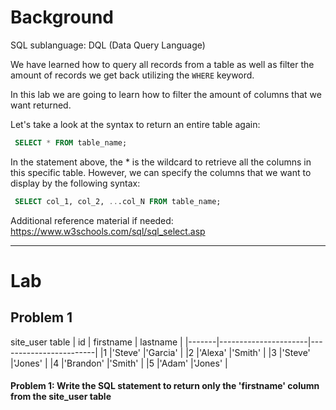 # Background

SQL sublanguage: DQL (Data Query Language)

We have learned how to query all records from a table as well as filter the amount of records we get back utilizing the `WHERE` keyword.

In this lab we are going to learn how to filter the amount of columns that we want returned.

Let's take a look at the syntax to return an entire table again:

```sql
 SELECT * FROM table_name;
```

In the statement above, the \* is the wildcard to retrieve all the columns in this specific table.
However, we can specify the columns that we want to display by the following syntax:

```sql
 SELECT col_1, col_2, ...col_N FROM table_name;
```

Additional reference material if needed: https://www.w3schools.com/sql/sql_select.asp

---

# Lab

## Problem 1

site_user table
| id | firstname | lastname |
|-------|----------------------|------------------------|
|1 |'Steve' |'Garcia' |
|2 |'Alexa' |'Smith' |
|3 |'Steve' |'Jones' |
|4 |'Brandon' |'Smith' |
|5 |'Adam' |'Jones' |

#### Problem 1: Write the SQL statement to return only the 'firstname' column from the site_user table
